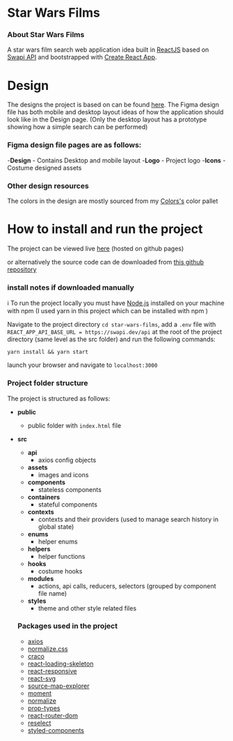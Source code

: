 # Star Wars Films

### About Star Wars Films

A star wars film search web application idea built in [ReactJS](https://reactjs.org/) based on [Swapi API](https://swapi.dev/) and bootstrapped with [Create React App](https://github.com/facebook/create-react-app).

# Design

The designs the project is based on can be found [here](https://www.figma.com/file/MDZZeWq0PKPNtZVjTdMpV3/Films). The Figma design file has both mobile and desktop layout ideas of how the application should look like in the Design page. (Only the desktop layout has a prototype showing how a simple search can be performed)

### Figma design file pages are as follows:

-**Design** - Contains Desktop and mobile layout -**Logo** - Project logo -**Icons** - Costume designed assets

### Other design resources

The colors in the design are mostly sourced from my [Colors's](https://ick-seshoka.github.io/colors/#/) color pallet

# How to install and run the project

The project can be viewed live [here](https://ick-seshoka.github.io/star-wars-films) (hosted on github pages)

or alternatively the source code can de downloaded from [this github repository](https://github.com/ick-seshoka/star-wars-films)

### install notes if downloaded manually

ℹ To run the project locally you must have [Node.js](https://nodejs.dev/) installed on your machine with npm (I used yarn in this project which can be installed with npm )

Navigate to the project directory `cd star-wars-films`, add a `.env` file with `REACT_APP_API_BASE_URL = https://swapi.dev/api` at the root of the project directory (same level as the src folder) and run the following commands:

```
yarn install && yarn start
```

launch your browser and navigate to `localhost:3000`

### Project folder structure

The project is structured as follows:

- **public**
  - public folder with `index.html` file
- **src**

  - **api**
    - axios config objects
  - **assets**
    - images and icons
  - **components**
    - stateless components
  - **containers**
    - stateful components
  - **contexts**
    - contexts and their providers (used to manage search history in global state)
  - **enums**
    - helper enums
  - **helpers**
    - helper functions
  - **hooks**
    - costume hooks
  - **modules**
    - actions, api calls, reducers, selectors (grouped by component file name)
  - **styles**
    - theme and other style related files

  ### Packages used in the project

  - [axios](https://www.npmjs.com/package/axios)
  - [normalize.css](https://www.npmjs.com/package/normalize.css)
  - [craco](https://www.npmjs.com/package/@craco/craco)
  - [react-loading-skeleton](https://www.npmjs.com/package/react-loading-skeleton)
  - [react-responsive](https://www.npmjs.com/package/react-responsive)
  - [react-svg](https://www.npmjs.com/package/react-svg)
  - [source-map-explorer](https://www.npmjs.com/package/source-map-explorer)
  - [moment](https://www.npmjs.com/package/moment)
  - [normalize](https://www.npmjs.com/package/normalize)
  - [prop-types](https://www.npmjs.com/package/prop-types)
  - [react-router-dom](https://www.npmjs.com/package/react-router-dom)
  - [reselect](https://www.npmjs.com/package/reselect)
  - [styled-components](https://www.npmjs.com/package/styled-components)
